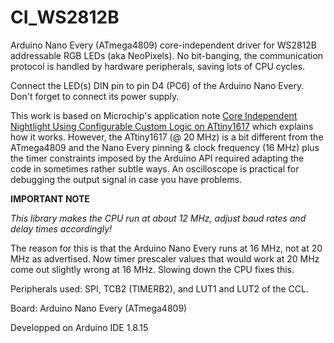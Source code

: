 # CI_WS2812B

Arduino Nano Every (ATmega4809) core-independent driver for WS2812B addressable RGB LEDs (aka NeoPixels).
No bit-banging, the communication protocol is handled by hardware peripherals, saving lots of CPU cycles.

Connect the LED(s) DIN pin to pin D4 (PC6) of the Arduino Nano Every.
Don't forget to connect its power supply.

This work is based on Microchip's application note [Core Independent Nightlight Using Configurable Custom
Logic on ATtiny1617](https://ww1.microchip.com/downloads/en/Appnotes/00002387B.pdf) which explains how it works. However, the ATtiny1617 (@ 20 MHz) is a bit different from the ATmega4809 and the Nano Every pinning & clock frequency (16 MHz) plus the timer constraints imposed by the Arduino API required adapting the code in sometimes rather subtle ways. An oscilloscope is practical for debugging the output signal in case you have problems.

**IMPORTANT NOTE**

*This library makes the CPU run at about 12 MHz, adjust baud rates and delay times accordingly!*

The reason for this is that the Arduino Nano Every runs at 16 MHz, not at 20 MHz as advertised.
Now timer prescaler values that would work at 20 MHz come out slightly wrong at 16 MHz. Slowing down the CPU fixes this.

Peripherals used: SPI, TCB2 (TIMERB2), and LUT1 and LUT2 of the CCL.

Board: Arduino Nano Every (ATmega4809)

Developped on Arduino IDE 1.8.15
